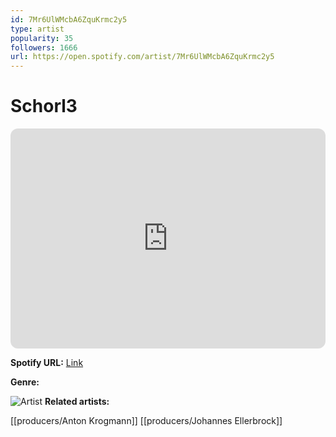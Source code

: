 ```yaml
---
id: 7Mr6UlWMcbA6ZquKrmc2y5
type: artist
popularity: 35
followers: 1666
url: https://open.spotify.com/artist/7Mr6UlWMcbA6ZquKrmc2y5
---
```

# Schorl3

<iframe style="border-radius:12px" src="https://open.spotify.com/embed/artist/7Mr6UlWMcbA6ZquKrmc2y5" width="100%" height="352" frameBorder="0" allowfullscreen="" allow="autoplay; clipboard-write; encrypted-media; fullscreen; picture-in-picture" loading="lazy"></iframe>

**Spotify URL:** [Link](https://open.spotify.com/artist/7Mr6UlWMcbA6ZquKrmc2y5)

**Genre:** 

![Artist](https://i.scdn.co/image/ab6761610000e5ebe8b556641878762dfb4ca465)
**Related artists:**

[[producers/Anton Krogmann]]
[[producers/Johannes Ellerbrock]]
